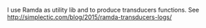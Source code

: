 I use Ramda as utility lib and to produce transducers functions. See http://simplectic.com/blog/2015/ramda-transducers-logs/